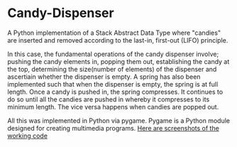 # Candy-Dispenser
A Python implementation of a Stack Abstract Data Type where "candies" are inserted and removed according to the last-in, first-out (LIFO) principle.

In this case, the fundamental operations of the candy dispenser involve; pushing the candy elements in, popping them out, establishing the candy at the top, determining the size(number of elements) of the dispenser and  ascertiain whether the dispenser is empty. A spring has also been implemented such that when the dispenser is empty, the spring is at full length. Once a candy is pushed in, the spring compresses. It continues to do so until all the candies are pushed in whereby it compresses to its minimum length. The vice versa happens when candies are popped out.

All this was implemented in Python via pygame. Pygame is a Python module designed for creating multimedia programs. [Here are screenshots of the working code](https://github.com/deninjo/Candy-Dispenser/tree/main/Screenshots)
